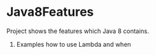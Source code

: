 # Java8Features
Project shows the features which Java 8 contains.

1. Examples how to use Lambda and when
